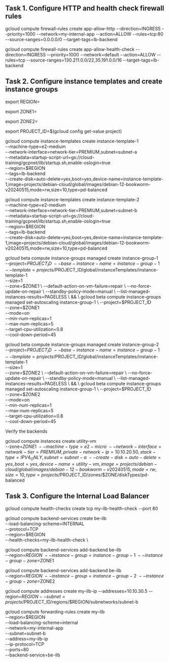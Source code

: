 Task 1. Configure HTTP and health check firewall rules
-------------------------------------------------------

gcloud compute firewall-rules create app-allow-http --direction=INGRESS --priority=1000 --network=my-internal-app --action=ALLOW --rules=tcp:80 --source-ranges=0.0.0.0/0 --target-tags=lb-backend

gcloud compute firewall-rules create app-allow-health-check --direction=INGRESS --priority=1000 --network=default --action=ALLOW --rules=tcp --source-ranges=130.211.0.0/22,35.191.0.0/16 --target-tags=lb-backend


Task 2. Configure instance templates and create instance groups
-----------------------------------------------------------------

export REGION=

export ZONE1=

export ZONE2=

export PROJECT_ID=$(gcloud config get-value project)

gcloud compute instance-templates create instance-template-1 \
--machine-type=e2-medium \
--network-interface=network-tier=PREMIUM,subnet=subnet-a \
--metadata=startup-script-url=gs://cloud-training/gcpnet/ilb/startup.sh,enable-oslogin=true \
--region=$REGION \
--tags=lb-backend \
--create-disk=auto-delete=yes,boot=yes,device-name=instance-template-1,image=projects/debian-cloud/global/images/debian-12-bookworm-v20240515,mode=rw,size=10,type=pd-balanced 

gcloud compute instance-templates create instance-template-2 \
--machine-type=e2-medium \
--network-interface=network-tier=PREMIUM,subnet=subnet-b \
--metadata=startup-script-url=gs://cloud-training/gcpnet/ilb/startup.sh,enable-oslogin=true \
--region=$REGION \
--tags=lb-backend \
--create-disk=auto-delete=yes,boot=yes,device-name=instance-template-1,image=projects/debian-cloud/global/images/debian-12-bookworm-v20240515,mode=rw,size=10,type=pd-balanced


gcloud beta compute instance-groups managed create instance-group-1 \
    --project=$PROJECT_ID \
    --base-instance-name=instance-group-1 \
    --template=projects/$PROJECT_ID/global/instanceTemplates/instance-template-1 \
    --size=1 \
    --zone=$ZONE1 \
    --default-action-on-vm-failure=repair \
    --no-force-update-on-repair \
    --standby-policy-mode=manual \
    --list-managed-instances-results=PAGELESS \
&& \
gcloud beta compute instance-groups managed set-autoscaling instance-group-1 \
    --project=$PROJECT_ID \
    --zone=$ZONE1 \
    --mode=on \
    --min-num-replicas=1 \
    --max-num-replicas=5 \
    --target-cpu-utilization=0.8 \
    --cool-down-period=45

gcloud beta compute instance-groups managed create instance-group-2 \
    --project=$PROJECT_ID \
    --base-instance-name=instance-group-1 \
    --template=projects/$PROJECT_ID/global/instanceTemplates/instance-template-1 \
    --size=1 \
    --zone=$ZONE2 \
    --default-action-on-vm-failure=repair \
    --no-force-update-on-repair \
    --standby-policy-mode=manual \
    --list-managed-instances-results=PAGELESS \
&& \
gcloud beta compute instance-groups managed set-autoscaling instance-group-1 \
    --project=$PROJECT_ID \
    --zone=$ZONE2 \
    --mode=on \
    --min-num-replicas=1 \
    --max-num-replicas=5 \
    --target-cpu-utilization=0.8 \
    --cool-down-period=45



Verify the backends

gcloud compute instances create utility-vm \
--zone=$ZONE1 \
--machine-type=e2-micro \
--network-interface=network-tier=PREMIUM,private-network-ip=10.10.20.50,stack-type=IPV4_ONLY,subnet=subnet-a \
--create-disk=auto-delete=yes,boot=yes,device-name=utility-vm,image=projects/debian-cloud/global/images/debian-12-bookworm-v20240515,mode=rw,size=10,type=projects/$PROJECT_ID/zones/$ZONE/diskTypes/pd-balanced



Task 3. Configure the Internal Load Balancer
--------------------------------------------

gcloud compute health-checks create tcp my-ilb-health-check --port 80

gcloud compute backend-services create 	be-ilb \
--load-balancing-scheme=INTERNAL \
--protocol=TCP \
--region=$REGION \
--health-checks=my-ilb-health-check \


gcloud compute backend-services add-backend be-ilb \
--region=$REGION  \
--instance-group=instance-group-1 \
--instance-group-zone=$ZONE1

gcloud compute backend-services add-backend be-ilb \
--region=$REGION  \
--instance-group=instance-group-2 \
--instance-group-zone=$ZONE2

gcloud compute addresses create my-ilb-ip --addresses=10.10.30.5 --region=$REGION --subnet=projects/$PROJECT_ID/regions/$REGION/subnetworks/subnet-b 

gcloud compute forwarding-rules create my-ilb \
    --region=$REGION \
    --load-balancing-scheme=internal \
    --network=my-internal-app \
    --subnet=subnet-b \
    --address=my-ilb-ip \
    --ip-protocol=TCP \
    --ports=80 \
    --backend-service=be-ilb


